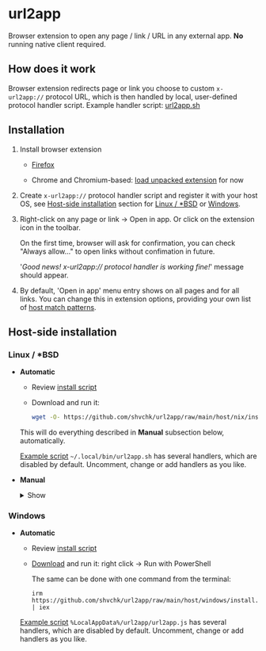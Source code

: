 # url2app

Browser extension to open any page / link / URL in any external app. **No** running native client required.

## How does it work

Browser extension redirects page or link you choose to custom `x-url2app://` protocol URL, which is then handled by local, user-defined protocol handler script. Example handler script: [url2app.sh](host/nix/url2app.sh)


## Installation

1. Install browser extension

    - [Firefox](https://addons.mozilla.org/firefox/addon/url2app)

    - Chrome and Chromium-based: [load unpacked extension](https://developer.chrome.com/extensions/getstarted#unpacked) for now

2. Create `x-url2app://` protocol handler script and register it with your host OS, see [Host-side installation](#host-side-installation) section for [Linux / *BSD](#linux--bsd) or [Windows](#windows).

3. Right-click on any page or link → Open in app. Or click on the extension icon in the toolbar.

    On the first time, browser will ask for confirmation, you can check "Always allow..." to open links without confimation in future.

    '*Good news! x-url2app:// protocol handler is working fine!*' message should appear.

4. By default, 'Open in app' menu entry shows on all pages and for all links. You can change this in extension options, providing your own list of [host match patterns](https://developer.mozilla.org/docs/Mozilla/Add-ons/WebExtensions/Match_patterns).


## Host-side installation

### Linux / *BSD

- **Automatic**

  - Review [install script](host/nix/install.sh)

  - Download and run it:
    ```sh
    wget -O- https://github.com/shvchk/url2app/raw/main/host/nix/install.sh | bash
    ```

  This will do everything described in **Manual** subsection below, automatically.

  [Example script](host/nix/url2app.sh) `~/.local/bin/url2app.sh` has several handlers, which are disabled by default. Uncomment, change or add handlers as you like.

- **Manual**

  <details>
  <summary>Show</summary>

  - Create a script (e.g. `~/.local/bin/url2app.sh`) to redirect incoming links to actual apps, see [example `url2app.sh`](host/nix/url2app.sh)

  - Create a `.desktop` file (e.g. `~/.local/share/applications/url2app.desktop`) to run that script, see [example `url2app.desktop`](host/nix/url2app.desktop)

  - Register that `.desktop` file as a `x-url2app://` protocol handler:
    ```sh
    xdg-mime default ~/.local/share/applications/url2app.desktop x-scheme-handler/x-url2app
    ```

  - Rebuild database of MIME types handlers:
    ```sh
    update-desktop-database ~/.local/share/applications
    ```
  </details>


### Windows

- **Automatic**
  - Review [install script](host/windows/install.ps1)

  - [Download](https://github.com/shvchk/url2app/raw/main/host/windows/install.ps1) and run it: right click → Run with PowerShell

    The same can be done with one command from the terminal:
      ```pwsh
      irm https://github.com/shvchk/url2app/raw/main/host/windows/install.ps1 | iex
      ```

  [Example script](host/windows/url2app.js) `%LocalAppData%/url2app/url2app.js` has several handlers, which are disabled by default. Uncomment, change or add handlers as you like.
